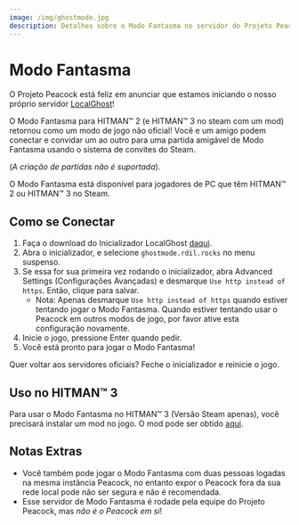 ```yaml
---
image: /img/ghostmode.jpg
description: Detalhes sobre o Modo Fantasma no servidor do Projeto Peacock, permitindo jogadores usarem o agora desativado modo de jogo.
---
```


# Modo Fantasma

O Projeto Peacock está feliz em anunciar que estamos iniciando o nosso próprio servidor [LocalGhost](https://gitlab.com/grappigegovert/LocalGhost)!

O Modo Fantasma para HITMAN™ 2 (e HITMAN™ 3 no steam com um mod) retornou como um modo de jogo não oficial! Você e um amigo podem conectar e convidar um ao outro para uma partida amigável de Modo Fantasma usando o sistema de convites do Steam.

(_A criação de partidas não é suportada_).

O Modo Fantasma está disponível para jogadores de PC que têm HITMAN™ 2 ou HITMAN™ 3 no Steam.

## Como se Conectar

1. Faça o download do Inicializador LocalGhost [daqui](https://gitlab.com/grappigegovert/localghost/-/jobs/artifacts/master/download?job=build_patcher).
2. Abra o inicializador, e selecione `ghostmode.rdil.rocks` no menu suspenso.
3. Se essa for sua primeira vez rodando o inicializador, abra Advanced Settings (Configurações Avançadas) e desmarque `Use http instead of https`. Então, clique para salvar.
    - Nota: Apenas desmarque `Use http instead of https` quando estiver tentando jogar o Modo Fantasma. Quando estiver tentando usar o Peacock em outros modos de jogo, por favor ative esta configuração novamente.
4. Inicie o jogo, pressione Enter quando pedir.
5. Você está pronto para jogar o Modo Fantasma!

Quer voltar aos servidores oficiais? Feche o inicializador e reinicie o jogo.

## Uso no HITMAN™ 3

Para usar o Modo Fantasma no HITMAN™ 3 (Versão Steam apenas), você precisará instalar um mod no jogo. O mod pode ser obtido [aqui](https://www.nexusmods.com/hitman3/mods/260).

## Notas Extras

-   Você também pode jogar o Modo Fantasma com duas pessoas logadas na mesma instância Peacock, no entanto expor o Peacock fora da sua rede local pode não ser segura e não é recomendada.
-   Esse servidor de Modo Fantasma é rodade pela equipe do Projeto Peacock, mas _não é o Peacock em si_!
